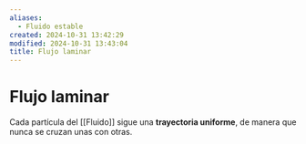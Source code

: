 ```yaml
---
aliases:
  - Fluido estable
created: 2024-10-31 13:42:29
modified: 2024-10-31 13:43:04
title: Flujo laminar
---
```


# Flujo laminar

Cada partícula del [[Fluido]] sigue una **trayectoria uniforme**, de manera que nunca se cruzan unas con otras.

